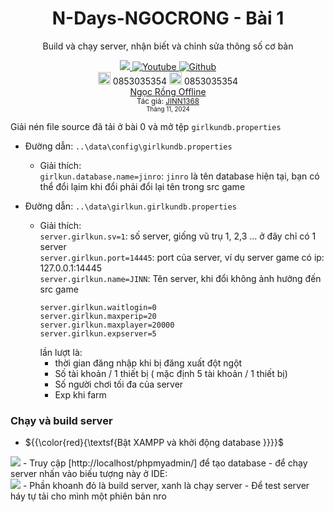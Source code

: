<div align="center">
  
# N-Days-NGOCRONG - Bài 1
Build và chạy server, nhận biết và chỉnh sửa thông số cơ bản

 <a class="header-badge" target="_blank" href="https://www.facebook.com/Ki3tNgu/">
        <img src="https://img.shields.io/badge/style--5eba00.svg?label=Facebook&logo=facebook&style=social">
    </a>
    <a class="header-badge" target="_blank" href="https://www.youtube.com/@JINN1368">
        <img alt="Youtube" src="https://img.shields.io/badge/style--5eba00.svg?label=Youtube&logo=youtube&style=social">
    </a>
     <a class="header-badge" target="_blank" href="https://github.com/ki3tngu/">
        <img alt="Github" src="https://img.shields.io/badge/style--5eba00.svg?label=Github&logo=github&style=social">
    </a><br>
    <img alt="Donate" src="https://cdn.worldvectorlogo.com/logos/momo-2.svg" style="width:20px;" /> 0853035354
    <img alt="Donate" src="https://play-lh.googleusercontent.com/eropcks-sakGkOkCHQzpd87FKK4efHTLY5b93H2FwNLjoPnPcAMSzOHsm3s6lguSgw" style="width:20px;" /> 0853035354<br>
    <a href="https://github.com/ki3tngu/NgocRongTermux" target="_blank">Ngọc Rồng Offline</a>
    <br>
    <sub>Tác giả:
        <a href="https://www.youtube.com/@JINN1368" target="_blank">JINN1368</a><br>
        <small> Tháng 11, 2024</small>
    </sub>
</div>

Giải nén file source đã tải ở bài 0 và mở tệp `girlkundb.properties` <br>
- Đường dẫn: `..\data\config\girlkundb.properties`

    - Giải thích: <br>
`girlkun.database.name=jinro`: `jinro` là tên database hiện tại, bạn có thể đổi lạim khi đổi phải đổi lại tên trong src game<br>
- Đường dẫn: `..\data\girlkun.girlkundb.properties`

    - Giải thích:<br>
`server.girlkun.sv=1`: số server, giống vũ trụ 1, 2,3 ... ở đây chỉ có 1 server<br>
`server.girlkun.port=14445`: port của server, ví dụ server game có ip: 127.0.0.1:14445<br>
`server.girlkun.name=JINN`: Tên server, khi đổi không ảnh hưởng đến src game<br>
        ```
        server.girlkun.waitlogin=0
        server.girlkun.maxperip=20
        server.girlkun.maxplayer=20000
        server.girlkun.expserver=5
        ```
        lần lượt là: 
        - thời gian đăng nhập khi bị đăng xuất đột ngột
        - Số tài khoản / 1 thiết bị ( mặc định 5 tài khoản / 1 thiết bị)
        - Số người chơi tối đa của server
        - Exp khi farm
### Chạy và build server
- ${{\color{red}{\textsf{Bật XAMPP và khởi động database \}}}}\$
<img src="xampp.png">
    - Truy cập [http://localhost/phpmyadmin/] để tạo database
- để chạy server nhấn vào biếu tượng này ở IDE: <br>
<img src="buildAndRun.png">
    - Phần khoanh đỏ là build server, xanh là chạy server
    - Để test server háy tự tải cho mình một phiên bản nro
